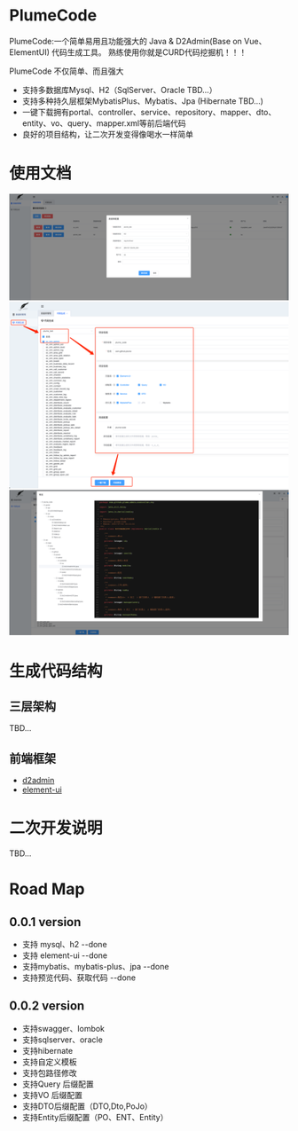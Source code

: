 # PlumeCode
PlumeCode:一个简单易用且功能强大的 Java & D2Admin(Base on Vue、ElementUI) 代码生成工具。
熟练使用你就是CURD代码挖掘机！！！

PlumeCode 不仅简单、而且强大
- 支持多数据库Mysql、H2（SqlServer、Oracle TBD...）
- 支持多种持久层框架MybatisPlus、Mybatis、Jpa (Hibernate TBD...)
- 一键下载拥有portal、controller、service、repository、mapper、dto、entity、vo、query、mapper.xml等前后端代码
- 良好的项目结构，让二次开发变得像喝水一样简单

# 使用文档
![add database connection](/plume-code-starter/src/main/resources/images/img1.png)
![generator setting](/plume-code-starter/src/main/resources/images/img2.png)
![download and preview](/plume-code-starter/src/main/resources/images/img3.png)

# 生成代码结构
## 三层架构
TBD...

## 前端框架
- [d2admin](https://d2.pub/zh/)
- [element-ui](https://element.eleme.cn/2.15/#/zh-CN)





# 二次开发说明
TBD...


# Road Map
## 0.0.1 version
- 支持 mysql、h2   --done
- 支持 element-ui --done
- 支持mybatis、mybatis-plus、jpa    --done
- 支持预览代码、获取代码   --done
## 0.0.2 version
- 支持swagger、lombok
- 支持sqlserver、oracle
- 支持hibernate
- 支持自定义模板
- 支持包路径修改
- 支持Query 后缀配置
- 支持VO 后缀配置
- 支持DTO后缀配置（DTO,Dto,PoJo）
- 支持Entity后缀配置（PO、ENT、Entity）

